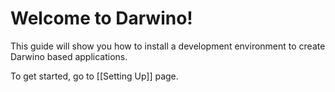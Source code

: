 Welcome to Darwino!
===================

This guide will show you how to install a development environment to create Darwino based applications.

To get started, go to [[Setting Up]] page.
